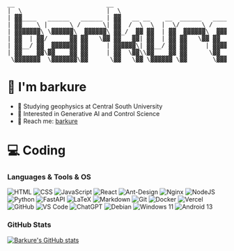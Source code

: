 <pre align="center">
__                         __                                  
|  \                       |  \                                 
| ▓▓____   ______   ______ | ▓▓   __ __    __  ______   ______  
| ▓▓    \ |      \ /      \| ▓▓  /  \  \  |  \/      \ /      \ 
| ▓▓▓▓▓▓▓\ \▓▓▓▓▓▓\  ▓▓▓▓▓▓\ ▓▓_/  ▓▓ ▓▓  | ▓▓  ▓▓▓▓▓▓\  ▓▓▓▓▓▓\
| ▓▓  | ▓▓/      ▓▓ ▓▓   \▓▓ ▓▓   ▓▓| ▓▓  | ▓▓ ▓▓   \▓▓ ▓▓    ▓▓
| ▓▓__/ ▓▓  ▓▓▓▓▓▓▓ ▓▓     | ▓▓▓▓▓▓\| ▓▓__/ ▓▓ ▓▓     | ▓▓▓▓▓▓▓▓
| ▓▓    ▓▓\▓▓    ▓▓ ▓▓     | ▓▓  \▓▓\\▓▓    ▓▓ ▓▓      \▓▓     \
 \▓▓▓▓▓▓▓  \▓▓▓▓▓▓▓\▓▓      \▓▓   \▓▓ \▓▓▓▓▓▓ \▓▓       \▓▓▓▓▓▓▓
</pre>

# 👋 I'm barkure
- 🏫 Studying geophysics at Central South University
- 🤖 Interested in Generative AI and Control Science
- 🥰 Reach me: [barkure](https://barku.re)
# 💻 Coding
### Languages & Tools & OS
![HTML](https://img.shields.io/badge/HTML5-E34F26?style=for-the-badge&logo=html5&logoColor=white)
![CSS](https://img.shields.io/badge/CSS3-1572B6?style=for-the-badge&logo=css3&logoColor=white)
![JavaScript](https://img.shields.io/badge/javascript-%23323330.svg?style=for-the-badge&logo=javascript&logoColor=%23F7DF1E)
![React](https://img.shields.io/badge/react-%2320232a.svg?style=for-the-badge&logo=react&logoColor=%2361DAFB)
![Ant-Design](https://img.shields.io/badge/-AntDesign-%230170FE?style=for-the-badge&logo=ant-design&logoColor=white)
![Nginx](https://img.shields.io/badge/nginx-%23009639.svg?style=for-the-badge&logo=nginx&logoColor=white)
![NodeJS](https://img.shields.io/badge/node.js-6DA55F?style=for-the-badge&logo=node.js&logoColor=white)
![Python](https://img.shields.io/badge/python-3670A0?style=for-the-badge&logo=python&logoColor=ffdd54)
![FastAPI](https://img.shields.io/badge/FastAPI-005571?style=for-the-badge&logo=fastapi)
![LaTeX](https://img.shields.io/badge/latex-%23008080.svg?style=for-the-badge&logo=latex&logoColor=white)
![Markdown](https://img.shields.io/badge/markdown-%23000000.svg?style=for-the-badge&logo=markdown&logoColor=white)
![Git](https://img.shields.io/badge/git-%23F05033.svg?style=for-the-badge&logo=git&logoColor=white)
![Docker](https://img.shields.io/badge/docker-%230db7ed.svg?style=for-the-badge&logo=docker&logoColor=white)
![Vercel](https://img.shields.io/badge/vercel-%23000000.svg?style=for-the-badge&logo=vercel&logoColor=white)
![GitHub](https://img.shields.io/badge/github-%23121011.svg?style=for-the-badge&logo=github&logoColor=white)
![VS Code](https://img.shields.io/badge/Vscode-007ACC?style=for-the-badge&logo=visualstudiocode&logoColor=white)
![ChatGPT](https://img.shields.io/badge/chatGPT-74aa9c?style=for-the-badge&logo=openai&logoColor=white)
![Debian](https://img.shields.io/badge/Debian-D70A53?style=for-the-badge&logo=debian&logoColor=white)
![Windows 11](https://img.shields.io/badge/Windows%2011-%230079d5.svg?style=for-the-badge&logo=Windows%2011&logoColor=white)
![Android 13](https://img.shields.io/badge/Android%2013-3DDC84?style=for-the-badge&logo=android&logoColor=white)
### GitHub Stats
[![Barkure's GitHub stats](https://github-readme-stats.vercel.app/api?username=barkure&show_icons=true&theme=ambient_gradient&hide_title=true)](https://github.com/barkure?tab=repositories)
